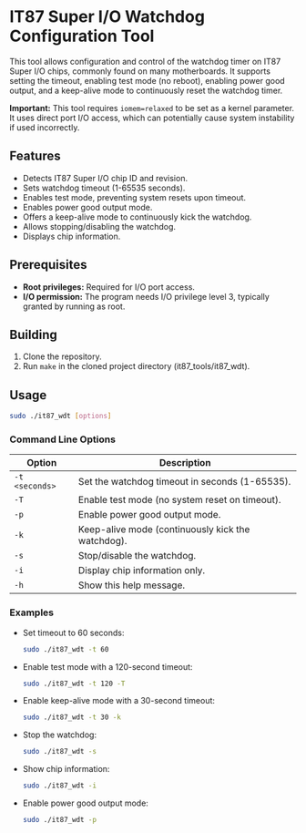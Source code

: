 # IT87 Super I/O Watchdog Configuration Tool

This tool allows configuration and control of the watchdog timer on IT87 Super I/O chips, commonly found on many motherboards. It supports setting the timeout, enabling test mode (no reboot), enabling power good output, and a keep-alive mode to continuously reset the watchdog timer.

**Important:** This tool requires `iomem=relaxed` to be set as a kernel parameter. It uses direct port I/O access, which can potentially cause system instability if used incorrectly.

## Features

*   Detects IT87 Super I/O chip ID and revision.
*   Sets watchdog timeout (1-65535 seconds).
*   Enables test mode, preventing system resets upon timeout.
*   Enables power good output mode.
*   Offers a keep-alive mode to continuously kick the watchdog.
*   Allows stopping/disabling the watchdog.
*   Displays chip information.

## Prerequisites

*   **Root privileges:** Required for I/O port access.
*   **I/O permission:** The program needs I/O privilege level 3, typically granted by running as root.

## Building

1. Clone the repository.
2. Run `make` in the cloned project directory (it87_tools/it87_wdt).

## Usage

```bash
sudo ./it87_wdt [options]
```

### Command Line Options

| Option         | Description                                                  |
| -------------- | ------------------------------------------------------------ |
| `-t <seconds>` | Set the watchdog timeout in seconds (1-65535).             |
| `-T`           | Enable test mode (no system reset on timeout).             |
| `-p`           | Enable power good output mode.                            |
| `-k`           | Keep-alive mode (continuously kick the watchdog).          |
| `-s`           | Stop/disable the watchdog.                               |
| `-i`           | Display chip information only.                             |
| `-h`           | Show this help message.                                     |

### Examples

*   Set timeout to 60 seconds:

    ```bash
    sudo ./it87_wdt -t 60
    ```
*   Enable test mode with a 120-second timeout:

    ```bash
    sudo ./it87_wdt -t 120 -T
    ```
*   Enable keep-alive mode with a 30-second timeout:

    ```bash
    sudo ./it87_wdt -t 30 -k
    ```
*   Stop the watchdog:

    ```bash
    sudo ./it87_wdt -s
    ```
* Show chip information:

    ```bash
    sudo ./it87_wdt -i
    ```
* Enable power good output mode:

    ```bash
    sudo ./it87_wdt -p
    ```
```
